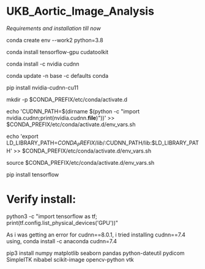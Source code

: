 # UKB_Aortic_Image_Analysis
*Requirements and installation till now* 

conda create env --work2 python=3.8

conda install tensorflow-gpu cudatoolkit

conda install -c nvidia cudnn 

conda update -n base -c defaults conda

pip install nvidia-cudnn-cu11

mkdir -p $CONDA_PREFIX/etc/conda/activate.d

echo 'CUDNN_PATH=$(dirname $(python -c "import nvidia.cudnn;print(nvidia.cudnn.__file__)"))' >> $CONDA_PREFIX/etc/conda/activate.d/env_vars.sh

echo 'export LD_LIBRARY_PATH=$CONDA_PREFIX/lib/:$CUDNN_PATH/lib:$LD_LIBRARY_PATH' >> $CONDA_PREFIX/etc/conda/activate.d/env_vars.sh

source $CONDA_PREFIX/etc/conda/activate.d/env_vars.sh

pip install tensorflow 

# Verify install:
python3 -c "import tensorflow as tf; print(tf.config.list_physical_devices('GPU'))"

As i was getting an error for cudnn==8.0.1, i tried installing cudnn==7.4 using, 
conda install -c anaconda cudnn=7.4

pip3 install numpy matplotlib seaborn pandas python-dateutil pydicom SimpleITK nibabel scikit-image opencv-python vtk

